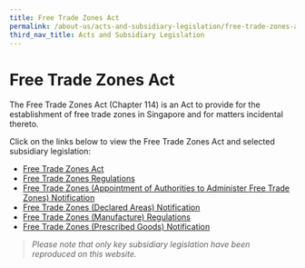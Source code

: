 ```yaml
---
title: Free Trade Zones Act
permalink: /about-us/acts-and-subsidiary-legislation/free-trade-zones-act
third_nav_title: Acts and Subsidiary Legislation
---
```

# Free Trade Zones Act

The Free Trade Zones Act (Chapter 114) is an Act to provide for the establishment of free trade zones in Singapore and for matters incidental thereto.

Click on the links below to view the Free Trade Zones Act and selected subsidiary legislation:

-   [Free Trade Zones Act](https://sso.agc.gov.sg/Act/FTZA1966)
-   [Free Trade Zones Regulations](https://sso.agc.gov.sg/SL/FTZA1966-RG1?DocDate=20141031)
-   [Free Trade Zones (Appointment of Authorities to Administer Free Trade Zones) Notification](https://sso.agc.gov.sg/SL/FTZA1966-N4?DocDate=20111129)
-   [Free Trade Zones (Declared Areas) Notification](https://sso.agc.gov.sg/SL/FTZA1966-N3?DocDate=20160902)
-   [Free Trade Zones (Manufacture) Regulations](https://sso.agc.gov.sg/SL/FTZA1966-RG2?DocDate=20141031)
-   [Free Trade Zones (Prescribed Goods) Notification](https://sso.agc.gov.sg/SL/FTZA1966-N1?DocDate=20141031)

> *Please note that only key subsidiary legislation have been reproduced on this website.*

